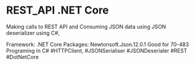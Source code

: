 # REST_API .NET Core

Making calls to REST API and Consuming JSON data using JSON deserializer using C#,   

Framework: .NET Core
Packages: Newtonsoft.Json.12.0.1
Good for 70-483 Programing in C#
#HTTPClient, #JSONSerialiser #JSONDeserialer #REST #DotNetCore

